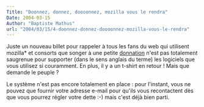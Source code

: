 ```yaml
---
Title: "Doonnez, donnez, doooonnez, mozilla vous le rendra"
Date: 2004-03-15
Author: "Baptiste Mathus"
url: "2004/03/15/4-doonnez-donnez-doooonnez-mozilla-vous-le-rendra"
---
```




Juste un nouveau billet pour rappeler à tous les fans du web qui
utilisent mozilla\* et consorts que songer à une petite
[donnation](http://www.mozilla-europe.org/fr/contribute/membership/)
n'est pas totalement saugrenue pour supporter (dans le sens anglais du
terme) les logiciels que vous utilisez si couramment. En plus, il y a un
t-shirt en retour ! Mais que demande le peuple ?

Le système n'est pas encore totalement en place : pour l'instant, vous
ne pouvez que fournir votre adresse e-mail pour qu'ils vous recontactent
dès que vous pourrez régler votre dette :-) mais c'est déjà bien parti.

